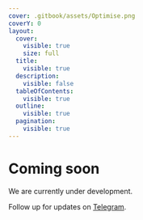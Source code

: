 ```yaml
---
cover: .gitbook/assets/Optimise.png
coverY: 0
layout:
  cover:
    visible: true
    size: full
  title:
    visible: true
  description:
    visible: false
  tableOfContents:
    visible: true
  outline:
    visible: true
  pagination:
    visible: true
---
```


# Coming soon

We are currently under development.

Follow up for updates on [Telegram](https://t.me/inoshop\_org/).

